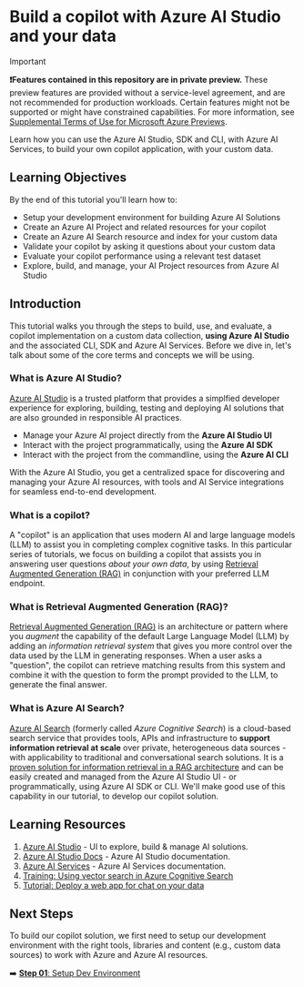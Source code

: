 # Build a copilot with Azure AI Studio and your data

> [!IMPORTANT]
> **❗Features contained in this repository are in private preview.** These preview features are provided without a service-level agreement, and are not recommended for production workloads. Certain features might not be supported or might have constrained capabilities. 
> For more information, see [Supplemental Terms of Use for Microsoft Azure Previews](https://azure.microsoft.com/support/legal/preview-supplemental-terms/?WT.mc_id=academic-112432-pablolopes).

Learn how you can use the Azure AI Studio, SDK and CLI, with Azure AI Services, to build your own copilot application, with your custom data.

## Learning Objectives

By the end of this tutorial you'll learn how to:
 - Setup your development environment for building Azure AI Solutions
 - Create an Azure AI Project and related resources for your copilot
 - Create an Azure AI Search resource and index for your custom data
 - Validate your copilot by asking it questions about your custom data
 - Evaluate your copilot performance using a relevant test dataset
 - Explore, build, and manage, your AI Project resources from Azure AI Studio

## Introduction

This tutorial walks you through the steps to build, use, and evaluate, a copilot implementation on a custom data collection, **using Azure AI Studio** and the associated CLI, SDK and Azure AI Services. Before we dive in, let's talk about some of the core terms and concepts we will be using.

### What is Azure AI Studio?

[Azure AI Studio](https://aka.ms/azureaistudio) is a trusted platform that provides a simplfied developer experience for exploring, building, testing and deploying AI solutions that are also grounded in responsible AI practices. 
 - Manage your Azure AI project directly from the **Azure AI Studio UI**
 - Interact with the project programmatically, using the **Azure AI SDK**
 - Interact with the project from the commandline, using the **Azure AI CLI**

With the Azure AI Studio, you get a centralized space for discovering and managing your Azure AI resources, with tools and AI Service integrations for seamless end-to-end development.


### What is a copilot?

A "copilot" is an application that uses modern AI and large language models (LLM) to assist you in completing complex cognitive tasks. In this particular series of tutorials, we focus on building a copilot that assists you in answering user questions _about your own data_, by using [Retrieval Augmented Generation (RAG)](https://learn.microsoft.com/azure/ai-studio/concepts/retrieval-augmented-generation?WT.mc_id=academic-112432-pablolopes) in conjunction with your preferred LLM endpoint.

### What is Retrieval Augmented Generation (RAG)?

[Retrieval Augmented Generation (RAG)](https://learn.microsoft.com/azure/search/retrieval-augmented-generation-overview?WT.mc_id=academic-112432-pablolopes) is an architecture or pattern where you _augment_ the capability of the default Large Language Model (LLM) by adding an _information retrieval system_ that gives you more control over the data used by the LLM in generating responses. When a user asks a "question", the copilot can retrieve matching results from this system and combine it with the question to form the prompt provided to the LLM, to generate the final answer.

### What is Azure AI Search? 

[Azure AI Search](https://learn.microsoft.com/azure/search/search-what-is-azure-search?WT.mc_id=academic-112432-pablolopes) (formerly called _Azure Cognitive Search_) is a cloud-based search service that provides tools, APIs and infrastructure to **support information retrieval at scale** over private, heterogeneous data sources - with applicability to traditional and conversational search solutions. It is a [proven solution for information retrieval in a RAG architecture](https://github.com/Azure-Samples/azure-search-openai-demo) and can be easily created and managed from the Azure AI Studio UI - or programmatically, using Azure AI SDK or CLI. We'll make good use of this capability in our tutorial, to develop our copilot solution.


## Learning Resources

1. [Azure AI Studio](https://aka.ms/azureaistudio) - UI to explore, build & manage AI solutions.
1. [Azure AI Studio Docs](https://aka.ms/azureaistudio/docs) - Azure AI Studio documentation.
1. [Azure AI Services](https://learn.microsoft.com/azure/ai-services/what-are-ai-services?WT.mc_id=academic-112432-pablolopes) - Azure AI Services documentation.
1. [Training: Using vector search in Azure Cognitive Search](https://learn.microsoft.com/training/modules/improve-search-results-vector-search?WT.mc_id=academic-112432-pablolopes) 
1. [Tutorial: Deploy a web app for chat on your data](https://learn.microsoft.com/azure/ai-studio/tutorials/deploy-chat-web-app?WT.mc_id=academic-112432-pablolopes) 


## Next Steps

To build our copilot solution, we first need to setup our development environment with the right tools, libraries and content (e.g., custom data sources) to work with Azure and Azure AI resources.

➡️ [**Step 01**: Setup Dev Environment](./01-setup.md)